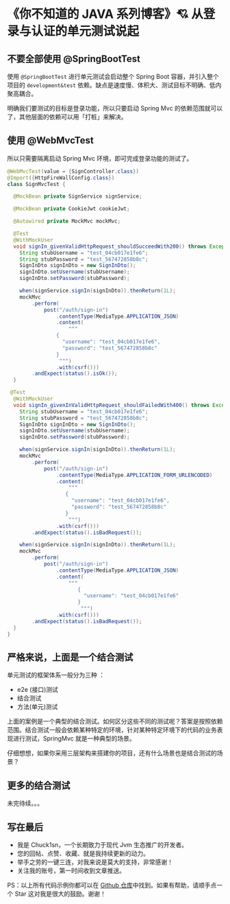 # 《你不知道的 JAVA 系列博客》💘 从登录与认证的单元测试说起

## 不要全部使用 @SpringBootTest

使用 `@SpringBootTest` 进行单元测试会启动整个 Spring Boot 容器，并引入整个项目的 `development&test` 依赖。缺点是速度慢、体积大、测试目标不明确、低内聚高耦合。

明确我们要测试的目标是登录功能，所以只要启动 Spring Mvc 的依赖范围就可以了，其他层面的依赖可以用「打桩」来解决。

## 使用 @WebMvcTest

所以只需要隔离启动 Spring Mvc 环境，即可完成登录功能的测试了。

```java
@WebMvcTest(value = {SignController.class})
@Import({HttpFireWallConfig.class})
class SignMvcTest {

  @MockBean private SignService signService;

  @MockBean private CookieJwt cookieJwt;

  @Autowired private MockMvc mockMvc;

  @Test
  @WithMockUser
  void signIn_givenValidHttpRequest_shouldSucceedWith200() throws Exception {
    String stubUsername = "test_04cb017e1fe6";
    String stubPassword = "test_567472858b8c";
    SignInDto signInDto = new SignInDto();
    signInDto.setUsername(stubUsername);
    signInDto.setPassword(stubPassword);

    when(signService.signIn(signInDto)).thenReturn(1L);
    mockMvc
        .perform(
            post("/auth/sign-in")
                .contentType(MediaType.APPLICATION_JSON)
                .content(
                    """
                {
                  "username": "test_04cb017e1fe6",
                  "password": "test_567472858b8c"
                }
                 """)
                .with(csrf()))
        .andExpect(status().isOk());
  }

 @Test
  @WithMockUser
  void signIn_givenInValidHttpRequest_shouldFailedWith400() throws Exception {
    String stubUsername = "test_04cb017e1fe6";
    String stubPassword = "test_567472858b8c";
    SignInDto signInDto = new SignInDto();
    signInDto.setUsername(stubUsername);
    signInDto.setPassword(stubPassword);

    when(signService.signIn(signInDto)).thenReturn(1L);
    mockMvc
        .perform(
            post("/auth/sign-in")
                .contentType(MediaType.APPLICATION_FORM_URLENCODED)
                .content(
                    """
                   {
                     "username": "test_04cb017e1fe6",
                     "password": "test_567472858b8c"
                   }
                    """)
                .with(csrf()))
        .andExpect(status().isBadRequest());

    when(signService.signIn(signInDto)).thenReturn(1L);
    mockMvc
        .perform(
            post("/auth/sign-in")
                .contentType(MediaType.APPLICATION_JSON)
                .content(
                    """
                       {
                         "username": "test_04cb017e1fe6"
                       }
                        """)
                .with(csrf()))
        .andExpect(status().isBadRequest());
  }
}
```

## 严格来说，上面是一个结合测试

单元测试的框架体系一般分为三种 ：

* e2e (接口)测试
* 结合测试
* 方法(单元)测试

上面的案例是一个典型的结合测试。如何区分这些不同的测试呢？答案是按照依赖范围。结合测试一般会依赖某种特定的环境，针对某种特定环境下的代码的业务表现进行测试，SpringMvc 就是一种典型的场景。

仔细想想，如果你采用三层架构来搭建你的项目，还有什么场景也是结合测试的场景？

## 更多的结合测试

未完待续。。。

## 写在最后

* 我是 Chuck1sn，一个长期致力于现代 Jvm 生态推广的开发者。
* 您的回帖、点赞、收藏、就是我持续更新的动力。
* 举手之劳的一键三连，对我来说是莫大的支持，非常感谢！
* 关注我的账号，第一时间收到文章推送。

PS：以上所有代码示例你都可以在 [Github 仓库](https://github.com/ccmjga/mjga-scaffold)中找到。如果有帮助，请顺手点一个 Star 这对我是很大的鼓励。谢谢！
